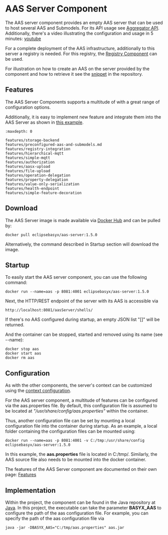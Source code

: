 
# AAS Server Component
The AAS server component provides an empty AAS server that can be used to host several AAS and Submodels. For its API usage see [Aggregator API](../../API/aas.md). Additionally, there's a video illustrating the configuration and usage in 5 minutes: [youtube](https://www.youtube.com/watch?v=nGRNg0sj1oY)

For a complete deployment of the AAS infrastructure, additionally to this server a registry is needed. For this registry, the [Registry Component](../registry/index.md) can be used.

For illustration on how to create an AAS on the server provided by the component and how to retrieve it see the [snippet](https://git.eclipse.org/r/plugins/gitiles/basyx/basyx/+/master/examples/basys.examples/src/test/java/org/eclipse/basyx/examples/snippets/aas/registry/ConnectToAASEndpoints.java) in the repository.

## Features
The AAS Server Components supports a multitude of  with a great range of configuration options.

Additionally, it is easy to implement new feature and integrate them into the AAS Server as shown in [this example](./simple-feature-decoration.md).

```{toctree}
:maxdepth: 0

features/storage-backend
features/preconfigured-aas-and-submodels.md
features/registry-integration
features/hierarchical-mqtt
features/simple-mqtt
features/authorization
features/aasx-upload
features/file-upload
features/operation-delegation
features/property-delegation
features/value-only-serialization
features/health-endpoint
features/simple-feature-decoration

```

## Download
The AAS Server image is made available via [Docker Hub](https://hub.docker.com/r/eclipsebasyx/aas-server) and can be pulled by:

``` 
docker pull eclipsebasyx/aas-server:1.5.0
```
Alternatively, the command described in Startup section will download the image.

## Startup
To easily start the AAS server component, you can use the following command:

```
docker run --name=aas -p 8081:4001 eclipsebasyx/aas-server:1.5.0
```
Next, the HTTP/REST endpoint of the server with its AAS is accessible via

```
http://localhost:8081/aasServer/shells/
```
If there's no AAS configured during startup, an empty JSON list "[]" will be returned.

And the container can be stopped, started and removed using its name (see --name):

```
docker stop aas
docker start aas
docker rm aas
```

## Configuration
As with the other components, the server's context can be customized using the [context configuration](../context-config.md).

For the AAS server component, a multitude of features can be configured via the aas.properties file. By default, this configuration file is assumed to be located at _"/usr/share/config/aas.properties"_ within the container.

Thus, another configuration file can be set by mounting a local configuration file into the container during startup. As an example, a local folder containing the configuration files can be mounted using:

```
docker run --name=aas -p 8081:4001 -v C:/tmp:/usr/share/config eclipsebasyx/aas-server:1.5.0
```
In this example, the **aas.properties** file is located in C:/tmp/. Similarly, the AAS source file also needs to be mounted into the docker container.

The features of the AAS Server component are documented on their own page: [Features](./features/index.md)

## Implementation
Within the project, the component can be found in the Java repository at [Java](https://git.eclipse.org/r/plugins/gitiles/basyx/basyx/+/master/components/basys.components/basyx.components.docker/basyx.components.AASServer/src/main/java/org/eclipse/basyx/components/aas/executable/). In this project, the executable can take the parameter **BASYX_AAS** to configure the path of the aas configuration file. For example, you can specify the path of the aas configuration file via

```
java -jar -DBASYX_AAS="C:/tmp/aas.properties" aas.jar
```
